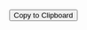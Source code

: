 <div>
  <pre><code id="codeText"></code></pre>
  <button onclick="copyText()">Copy to Clipboard</button>
</div>

<script>
function copyText() {
  // Get the text from the <code> element
  const codeText = document.getElementById("codeText").textContent;

  // Use the Clipboard API to copy the text
  navigator.clipboard.writeText(codeText).then(() => {
    alert("Copied to clipboard!");
  }).catch(err => {
    console.error("Could not copy text: ", err);
  });
}
</script>
